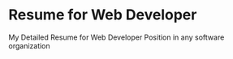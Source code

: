 # Resume for Web Developer
 My Detailed Resume for Web Developer Position in any software organization
